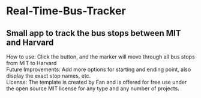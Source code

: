 # Real-Time-Bus-Tracker
## Small app to track the bus stops between MIT and Harvard
How to use: Click the button, and the marker will move through all bus stops from MIT to Harvard</br>
Future Improvements: Add more options for starting and ending point, also display the exact stop names, etc. </br>
License: The template is created by Fan and is offered for free use under the open source MIT license for any type and any number of projects.
